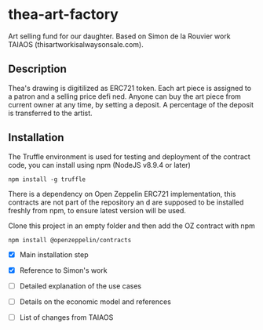 # thea-art-factory

Art selling fund for our daughter. Based on Simon de la Rouvier work TAIAOS (thisartworkisalwaysonsale.com).

## Description

Thea's drawing is digitilized as ERC721 token. Each art piece is assigned to a patron and a selling price defi
ned.
Anyone can buy the art piece from current owner at any time, by setting a deposit.
A percentage of the deposit is transferred to the artist.

## Installation

The Truffle environment is used for testing and deployment of the contract code, you can install using npm (NodeJS v8.9.4 or later)
```
npm install -g truffle
```

There is a dependency on Open Zeppelin ERC721 implementation, this contracts are not part of the repository an
d are supposed to be installed freshly from npm, to ensure latest version will be used.

Clone this project in an empty folder and then add the OZ contract with npm

```
npm install @openzeppelin/contracts
```

- [x] Main installation step 
- [x] Reference to Simon's work
- [ ] Detailed explanation of the use cases
- [ ] Details on the economic model and references
- [ ] List of changes from TAIAOS

